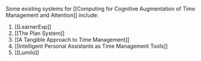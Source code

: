 Some existing systems for [[Computing for Cognitive Augmentation of Time Management and Attention]] include:
1. [[LearnerExp]]
2. [[The Plan System]]
3. [[A Tangible Approach to Time Management]]
4. [[Intelligent Personal Assistants as Time Management Tools]]
5. [[Lumilo]]